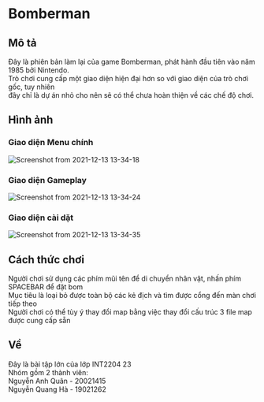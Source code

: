 # Bomberman

## Mô tả
Đây là phiên bản làm lại của game Bomberman, phát hành đầu tiên vào năm 1985 bởi Nintendo.<br />
Trò chơi cung cấp một giao diện hiện đại hơn so với giao diện của trò chơi gốc, tuy nhiên <br />
đây chỉ là dự án nhỏ cho nên sẽ có thể chưa hoàn thiện về các chế độ chơi.<br />

## Hình ảnh
### Giao diện Menu chính
![Screenshot from 2021-12-13 13-34-18](https://user-images.githubusercontent.com/78075693/145769445-dafc1fe2-d9e6-4a19-a41c-64a0187f4781.png)

### Giao diện Gameplay
![Screenshot from 2021-12-13 13-34-24](https://user-images.githubusercontent.com/78075693/145769475-35a00afb-0ad2-4c61-ab32-7592781ebe17.png)

### Giao diện cài dặt
![Screenshot from 2021-12-13 13-34-35](https://user-images.githubusercontent.com/78075693/145769490-d341937b-1658-40a0-8080-8b706e7cad28.png)

## Cách thức chơi
Người chơi sử dụng các phím mũi tên để di chuyển nhân vật, nhấn phím SPACEBAR để đặt bom<br />
Mục tiêu là loại bỏ được toàn bộ các kẻ địch và tìm được cổng đến màn chơi tiếp theo<br />
Người chơi có thể tùy ý thay đổi map bằng việc thay đổi cấu trúc 3 file map được cung cấp sẵn<br />

## Về
Đây là bài tập lớn của lớp INT2204 23<br />
Nhóm gồm 2 thành viên:<br />
Nguyễn Anh Quân - 20021415<br />
Nguyễn Quang Hà - 19021262<br />

